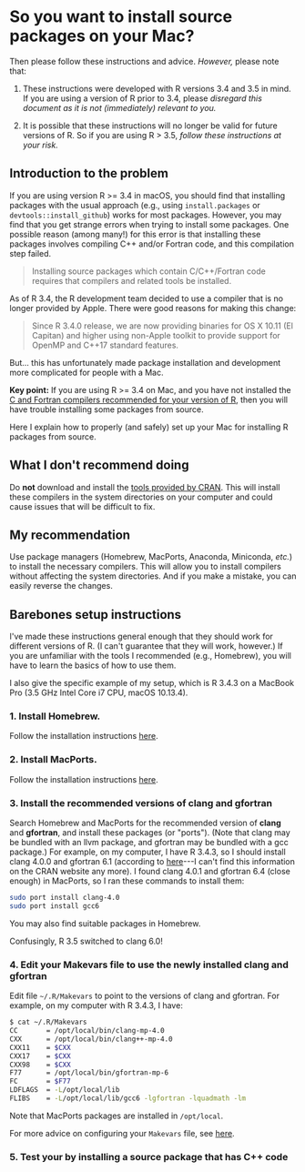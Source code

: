 # So you want to install source packages on your Mac?

Then please follow these instructions and advice. *However,* please
note that:

1. These instructions were developed with R versions 3.4 and 3.5 in
mind. If you are using a version of R prior to 3.4, please *disregard
this document as it is not (immediately) relevant to you.*

2. It is possible that these instructions will no longer be valid for
future versions of R. So if you are using R > 3.5, *follow these
instructions at your risk.*

## Introduction to the problem

If you are using version R >= 3.4 in macOS, you should find that
installing packages with the usual approach (e.g., using
`install.packages` or `devtools::install_github`) works for most
packages. However, you may find that you get strange errors when
trying to install some packages. One possible reason (among many!) for
this error is that installing these packages involves compiling C++
and/or Fortran code, and this compilation step failed.

> Installing source packages which contain C/C++/Fortran code requires
> that compilers and related tools be installed.

As of R 3.4, the R development team decided to use a compiler that
is no longer provided by Apple. There were good reasons for making
this change:

> Since R 3.4.0 release, we are now providing binaries for OS X 10.11
> (El Capitan) and higher using non-Apple toolkit to provide support
> for OpenMP and C++17 standard features.

But... this has unfortunately made package installation and development
more complicated for people with a Mac.

**Key point:** If you are using R >= 3.4 on Mac, and you have not
installed the [C and Fortran compilers recommended for your version of
R][cran-macos-tools], then you will have trouble installing some packages
from source.

Here I explain how to properly (and safely) set up your Mac for
installing R packages from source.

## What I don't recommend doing

Do **not** download and install the [tools provided by
CRAN][cran-macos-tools].  This will install these
compilers in the system directories on your computer and could cause
issues that will be difficult to fix.

## My recommendation

Use package managers (Homebrew, MacPorts, Anaconda, Miniconda, _etc._)
to install the necessary compilers. This will allow you to install
compilers without affecting the system directories. And if you make a
mistake, you can easily reverse the changes.

## Barebones setup instructions

I've made these instructions general enough that they should work for
different versions of R. (I can't guarantee that they will work,
however.) If you are unfamiliar with the tools I recommended (e.g.,
Homebrew), you will have to learn the basics of how to use them.

I also give the specific example of my setup, which is R 3.4.3 on a
MacBook Pro (3.5 GHz Intel Core i7 CPU, macOS 10.13.4).

### 1. Install Homebrew.

Follow the installation instructions [here][homebrew].

### 2. Install MacPorts.

Follow the installation instructions [here][macports].

### 3. Install the recommended versions of clang and gfortran

Search Homebrew and MacPorts for the recommended version of **clang**
and **gfortran**, and install these packages (or "ports"). (Note that
clang may be bundled with an llvm package, and gfortran may be bundled
with a gcc package.) For example, on my computer, I have R 3.4.3, so I
should install clang 4.0.0 and gfortran 6.1 (according to
[here][stackoverflow]---I can't find this information on the CRAN
website any more). I found clang 4.0.1 and gfortran 6.4 (close enough)
in MacPorts, so I ran these commands to install them:

```bash
sudo port install clang-4.0
sudo port install gcc6
```

You may also find suitable packages in Homebrew.

Confusingly, R 3.5 switched to clang 6.0!

### 4. Edit your Makevars file to use the newly installed clang and gfortran

Edit file `~/.R/Makevars` to point to the versions of clang and
gfortran. For example, on my computer with R 3.4.3, I have:

```bash
$ cat ~/.R/Makevars
CC       = /opt/local/bin/clang-mp-4.0
CXX      = /opt/local/bin/clang++-mp-4.0
CXX11    = $CXX
CXX17    = $CXX
CXX98    = $CXX
F77      = /opt/local/bin/gfortran-mp-6
FC       = $F77
LDFLAGS  = -L/opt/local/lib
FLIBS    = -L/opt/local/lib/gcc6 -lgfortran -lquadmath -lm
```

Note that MacPorts packages are installed in `/opt/local`.

For more advice on configuring your `Makevars` file, see
[here][package-compilation-macos].

### 5. Test your by installing a source package that has C++ code

[homebrew]: https://brew.sh
[macports]: http://macports.org
[cran-macos-tools]: https://cran.r-project.org/bin/macosx/tools
[coatless-prof]: https://thecoatlessprofessor.com/programming/openmp-in-r-on-os-x
[package-compilation-macos]: https://cran.r-project.org/doc/manuals/r-release/R-admin.html#macOS-packages
[cran-macos-notes]: https://cran.r-project.org/doc/manuals/r-release/R-admin.html#macOS
[stackoverflow]: https://stackoverflow.com/questions/44439620/installing-r-3-4-0-on-macos-mac-os-x-10-9-5
